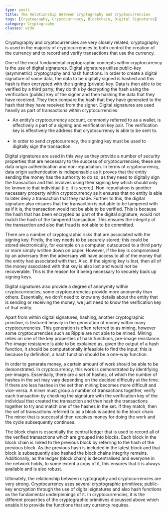 ```yaml
---
type: posts
title: The Relationship Between Cryptography and Cryptocurrencies
tags: [Cryptography, Cryptocurrency, Blockchain, Digital Signatures]
category: Cryptography
classes: wide
---
```

Cryptography and cryptocurrencies are very closely related; cryptography is used in the majority of cryptocurrencies to both control the creation of the currency and to record and verify transactions that use the currency.

One of the most fundamental cryptographic concepts within cryptocurrency is the use of digital signatures. Digital signatures utilise public-key (asymmetric) cryptography and hash functions. In order to create a digital signature of some data, the data to be digitally signed is hashed and this hash is then encrypted with the signing (private) key. Data is then able to be verified by a third party; they do this by decrypting the hash using the verification (public) key of the signer and then hashing the data that they have received. They then compare the hash that they have generated to the hash that they have received from the signer. Digital signatures are used heavily as part of transactions within cryptocurrencies:

<ul>
	<li>An entity’s cryptocurrency account, commonly referred to as a wallet, is effectively a part of a signing and verification key pair. The verification key is effectively the address that cryptocurrency is able to be sent to.</li>
	<br />
	<li>In order to send cryptocurrency, the signing key must be used to digitally sign the transaction.</li>
</ul>

Digital signatures are used in this way as they provide a number of security properties that are necessary to the success of cryptocurrencies; these are data origin authentication and non-repudiation. In terms of cryptocurrency, data origin authentication is indispensable as it proves that the entity sending the money has the authority to do so; as they need to digitally sign the transaction and this involves using their signing key which should only be known to that individual (i.e. it is secret). Non-repudiation is another necessary property within cryptocurrency as it ensures that no entity is able to later deny a transaction that they made. Further to this, the digital signature also ensures that the transaction is not able to be tampered with as if it is, the transaction would not be able to be verified. This is because the hash that has been encrypted as part of the digital signature, would not match the hash of the tampered transaction. This ensures the integrity of the transaction and also that fraud is not able to be committed.

There are a number of cryptographic risks that are associated with the signing key. Firstly, the key needs to be securely stored; this could be stored electronically, for example on a computer, outsourced to a third party or more simply written down on paper. However, if the key is compromised by an adversary then the adversary will have access to all of the money that the entity had associated with that. Also, if the signing key is lost, then all of the money associated with that key is also lost and would not be recoverable. This is the reason for it being necessary to securely back up signing keys.

Digital signatures also provide a degree of anonymity within cryptocurrencies; some cryptocurrencies provide more anonymity than others. Essentially, we don’t need to know any details about the entity that is sending or receiving the money, we just need to know the verification key of that entity.

Apart from within digital signatures, hashing, another cryptographic primitive, is featured heavily in the generation of money within many cryptocurrencies. This generation is often referred to as mining, however some cryptocurrencies such as Ripple are not able to be mined. Mining relies on one of the key properties of hash functions, pre-image resistance. Pre-image resistance is able to be explained as, given the output of a hash function, it should be computationally infeasible to find the input; this is because by definition, a hash function should be a one-way function.

In order to generate money, a certain amount of work should be able to be demonstrated. In cryptocurrency, this work is demonstrated by identifying pre-images. Essentially, there are a set of hashes, of which the number of hashes in the set may vary depending on the decided difficulty at the time. If there are less hashes in the set then mining becomes more difficult and vice-versa. A miner must group a number of transactions together, verify each transaction by checking the signature with the verification key of the individual that created the transaction and then hash the transactions together to try and match one of the hashes in the set. If they match, then the set of transactions referred to as a block is added to the block chain. The miner that is successful then receives money for doing the work and the cycle subsequently continues.

The block chain is essentially the central ledger that is used to record all of the verified transactions which are grouped into blocks. Each block in the block chain is linked to the previous block by referring to the hash of the previous block. As the previous hash is included in the latest block and that block is subsequently also hashed the block chains integrity remains. Additionally, as the ledger (block chain) is decentralised and everyone in the network holds, to some extent a copy of it, this ensures that it is always available and is also robust.

Ultimately, the relationship between cryptography and cryptocurrencies are very strong. Cryptocurrency uses several cryptographic primitives; public-key encryption through the use of digital signatures and also hash functions as the fundamental underpinnings of it. In cryptocurrencies, it is the different properties of the cryptographic primitives discussed above which enable it to provide the functions that any currency requires.